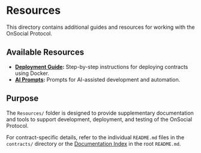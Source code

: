 # Resources

This directory contains additional guides and resources for working with the OnSocial Protocol.

## Available Resources

- **[Deployment Guide](deployment-guide.md):** Step-by-step instructions for deploying contracts using Docker.
- **[AI Prompts](ai-prompts.md):** Prompts for AI-assisted development and automation.

## Purpose

The `Resources/` folder is designed to provide supplementary documentation and tools to support development, deployment, and testing of the OnSocial Protocol.

For contract-specific details, refer to the individual `README.md` files in the `contracts/` directory or the [Documentation Index](../README.md#documentation-index) in the root `README.md`.

